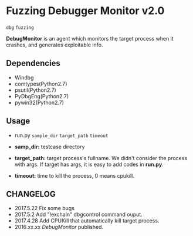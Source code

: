 
# Fuzzing Debugger Monitor v2.0

`dbg` `fuzzing`

**DebugMonitor** is an agent which monitors the  target process when it crashes, 
and generates exploitable info.


## Dependencies

- Windbg
- comtypes(Python2.7)
- psutil(Python2.7)
- PyDbgEng(Python2.7)
- pywin32(Python2.7)



## Usage

- run.py `sample_dir` `target_path` `timeout`

- **samp_dir:** testcase directory
- **target_path:** target process's fullname. We didn't  consider the process with args. If target has args, it is easy to add codes in **run.py**.
- **timeout:** time to kill the process, 0 means cpukill.


## CHANGELOG
- 2017.5.22 Fix some bugs
- 2017.5.2  Add "!exchain" dbgcontrol command ouput.
- 2017.4.28 Add CPUKill that automatically kill target process.
- 2016.xx.xx *DebugMonitor* published.

